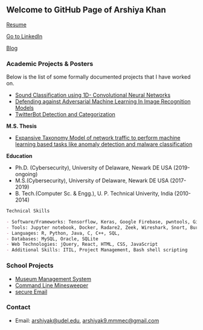 ## Welcome to GitHub Page of Arshiya Khan

[Resume](https://github.com/CyberSecurIt/CyberSecurIt.github.io/blob/master/Arshiya_khan_resume_June16.pdf)

[Go to LinkedIn](https://www.linkedin.com/in/arshiyak9)

[Blog](https://arshiyak.medium.com/)



### Academic Projects & Posters

Below is the list of some formally documented projects that I have worked on.
- [Sound Classification using 1D- Convolutional Neural Networks](https://github.com/CyberSecurIt/CyberSecurIt.github.io/tree/master/Posters/SoundClassification.pdf)
- [Defending against Adversarial Machine Learning In Image Recognition Models](https://github.com/CyberSecurIt/CyberSecurIt.github.io/blob/master/Posters/DefenseAgainstMLAttacks.pdf)
- [TwitterBot Detection and Categorization](https://github.com/CyberSecurIt/CyberSecurIt.github.io/tree/master/Projects/%23BotAttack.zip) 

**M.S. Thesis**
- [Expansive Taxonomy Model of network traffic to perform machine learning based tasks like anomaly detection and malware classification](https://github.com/CyberSecurIt/CyberSecurIt.github.io/tree/master/Projects/A%20FEATURE%20TAXONOMY%20FOR%20NETWORK%20TRAFFIC.pdf)

**Education**
- Ph.D. (Cybersecurity), University of Delaware, Newark DE USA (2019-ongoing)
- M.S.(Cybersecurity), University of Delaware, Newark DE USA (2017-2019)
- B. Tech.(Computer Sc. & Engg.), U. P. Technical Univerity, India (2010-2014)

```markdown
Technical Skills

- Software/Frameworks: Tensorflow, Keras, Google Firebase, pwntools, Git, JIRA
- Tools: Jupyter notebook, Docker, Radare2, Zeek, Wireshark, Snort, Burp Suite, Metasploit
- Languages: R, Python, Java, C, C++, SQL, 
- Databases: MySQL, Oracle, SQLite
- Web Technologies: jQuery, React, HTML, CSS, JavaScript
- Additional Skills: ITIL, Project Management, Bash shell scripting
```

### School Projects
- [Museum Management System](https://github.com/CyberSecurIt/CyberSecurIt.github.io/tree/master/Projects/Museum.rar)
- [Command Line Minesweeper](https://github.com/CyberSecurIt/CyberSecurIt.github.io/tree/master/Projects/Minesweeper_ArshiyaKhan.cp.zip)
- [secure Email](https://github.com/CyberSecurIt/CyberSecurIt.github.io/tree/master/Projects/secureEmail.tar.gz)


### Contact
- Email: arshiyak@udel.edu, arshiyak9.mmmec@gmail.com
